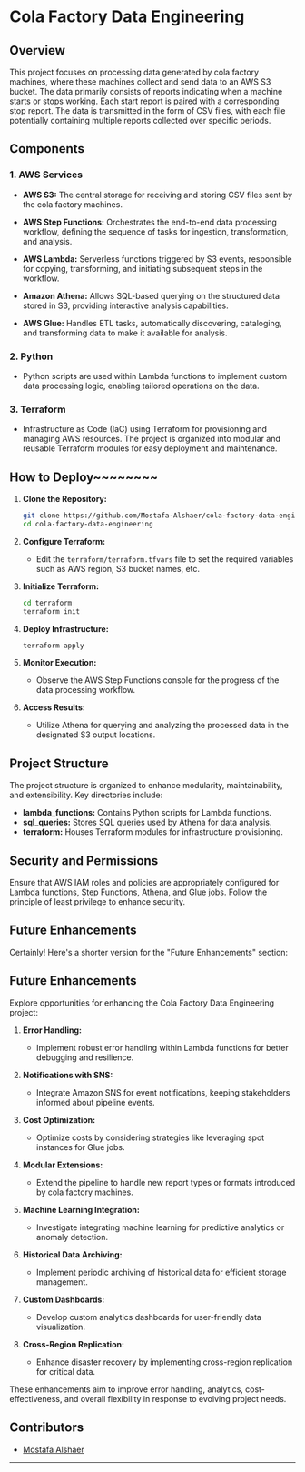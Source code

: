# Cola Factory Data Engineering

## Overview

This project focuses on processing data generated by cola factory machines, where these machines collect and send data to an AWS S3 bucket. The data primarily consists of reports indicating when a machine starts or stops working. Each start report is paired with a corresponding stop report. The data is transmitted in the form of CSV files, with each file potentially containing multiple reports collected over specific periods.

## Components

### 1. AWS Services

- **AWS S3:** The central storage for receiving and storing CSV files sent by the cola factory machines.

- **AWS Step Functions:** Orchestrates the end-to-end data processing workflow, defining the sequence of tasks for ingestion, transformation, and analysis.

- **AWS Lambda:** Serverless functions triggered by S3 events, responsible for copying, transforming, and initiating subsequent steps in the workflow.

- **Amazon Athena:** Allows SQL-based querying on the structured data stored in S3, providing interactive analysis capabilities.

- **AWS Glue:** Handles ETL tasks, automatically discovering, cataloging, and transforming data to make it available for analysis.

### 2. Python

- Python scripts are used within Lambda functions to implement custom data processing logic, enabling tailored operations on the data.

### 3. Terraform

- Infrastructure as Code (IaC) using Terraform for provisioning and managing AWS resources. The project is organized into modular and reusable Terraform modules for easy deployment and maintenance.

## How to Deploy~~~~~~~~

1. **Clone the Repository:**
   ```bash
   git clone https://github.com/Mostafa-Alshaer/cola-factory-data-engineering.git
   cd cola-factory-data-engineering
   ```

2. **Configure Terraform:**
   - Edit the `terraform/terraform.tfvars` file to set the required variables such as AWS region, S3 bucket names, etc.

3. **Initialize Terraform:**
   ```bash
   cd terraform
   terraform init
   ```

4. **Deploy Infrastructure:**
   ```bash
   terraform apply
   ```

5. **Monitor Execution:**
   - Observe the AWS Step Functions console for the progress of the data processing workflow.

6. **Access Results:**
   - Utilize Athena for querying and analyzing the processed data in the designated S3 output locations.

## Project Structure

The project structure is organized to enhance modularity, maintainability, and extensibility. Key directories include:

- **lambda_functions:** Contains Python scripts for Lambda functions.
- **sql_queries:** Stores SQL queries used by Athena for data analysis.
- **terraform:** Houses Terraform modules for infrastructure provisioning.

## Security and Permissions

Ensure that AWS IAM roles and policies are appropriately configured for Lambda functions, Step Functions, Athena, and Glue jobs. Follow the principle of least privilege to enhance security.

## Future Enhancements

Certainly! Here's a shorter version for the "Future Enhancements" section:

## Future Enhancements

Explore opportunities for enhancing the Cola Factory Data Engineering project:

1. **Error Handling:**
   - Implement robust error handling within Lambda functions for better debugging and resilience.

2. **Notifications with SNS:**
   - Integrate Amazon SNS for event notifications, keeping stakeholders informed about pipeline events.

3. **Cost Optimization:**
   - Optimize costs by considering strategies like leveraging spot instances for Glue jobs.

4. **Modular Extensions:**
   - Extend the pipeline to handle new report types or formats introduced by cola factory machines.

5. **Machine Learning Integration:**
   - Investigate integrating machine learning for predictive analytics or anomaly detection.

6. **Historical Data Archiving:**
   - Implement periodic archiving of historical data for efficient storage management.

7. **Custom Dashboards:**
   - Develop custom analytics dashboards for user-friendly data visualization.

8. **Cross-Region Replication:**
   - Enhance disaster recovery by implementing cross-region replication for critical data.

These enhancements aim to improve error handling, analytics, cost-effectiveness, and overall flexibility in response to evolving project needs.

## Contributors

- [Mostafa Alshaer](https://github.com/Mostafa-Alshaer)

---